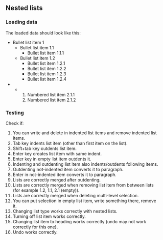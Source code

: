 ## Nested lists

### Loading data

The loaded data should look like this:

<ul>
	<li>
		Bullet list item 1
		<ul>
			<li>
				Bullet list item 1.1
				<ul>
					<li>Bullet list item 1.1.1</li>
				</ul>
			</li>
			<li>
				Bullet list item 1.2
				<ul>
					<li>Bullet list item 1.2.1</li>
					<li>Bullet list item 1.2.2</li>
					<li>Bullet list item 1.2.3</li>
					<li>Bullet list item 1.2.4</li>
				</ul>
			</li>
		</ul>
	</li>
	<li>
		&nbsp;
		<ul>
			<li>
				&nbsp;
				<ol>
					<li>Numbered list item 2.1.1</li>
					<li>Numbered list item 2.1.2</li>
				</ol>
			</li>
		</ul>
	</li>
</ul>

### Testing

Check if:

1. You can write and delete in indented list items and remove indented list items.
2. Tab key indents list item (other than first item on the list).
3. Shift+tab key outdents list item.
4. Enter key creates list item with same indent.
5. Enter key in empty list item outdents it.
6. Indenting and outdenting list item also indents/outdents following items.
7. Outdenting not-indented item converts it to paragraph.
8. Enter in not-indented item converts it to paragraph.
9. Lists are correctly merged after outdenting.
10. Lists are correctly merged when removing list item from between lists (for example 1.2, 1.1, 2.1 (empty)).
11. Lists are correctly merged when deleting multi-level selection.
12. You can put selection in empty list item, write something there, remove it.
13. Changing list type works correctly with nested lists.
14. Turning off list item works correctly.
15. Changing list item to heading works correctly (undo may not work correctly for this one).
16. Undo works correctly.
